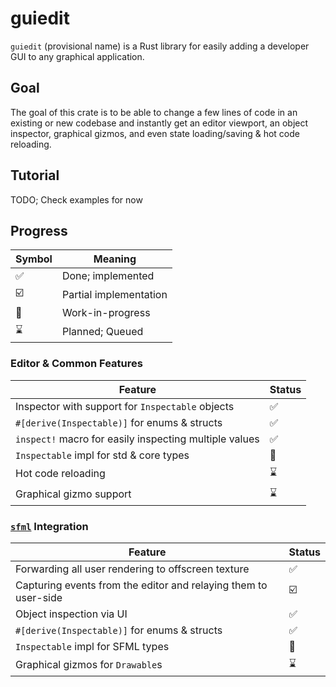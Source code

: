 # guiedit
`guiedit` (provisional name) is a Rust library for easily adding a developer GUI to any graphical application.


## Goal
The goal of this crate is to be able to change a few lines of code in an existing or new codebase and instantly get an editor viewport, an object inspector, graphical gizmos, and even state loading/saving & hot code reloading.

## Tutorial
TODO; Check examples for now


## Progress
| Symbol | Meaning |
| ------ | ------- |
| ✅     | Done; implemented |
| ☑️      | Partial implementation |
| 🚧     | Work-in-progress  |
| ⌛     | Planned; Queued   |

### Editor & Common Features
|   Feature     |   Status  |
| ------------- | --------- |
| Inspector with support for `Inspectable` objects | ✅ |
| `#[derive(Inspectable)]` for enums & structs | ✅ |
| `inspect!` macro for easily inspecting multiple values | ✅ |
| `Inspectable` impl for std & core types | 🚧 |
| Hot code reloading | ⌛ |
| Graphical gizmo support | ⌛ |

### [`sfml`](https://github.com/jeremyletang/rust-sfml) Integration
|   Feature     |   Status  |
| ------------- | --------- |
| Forwarding all user rendering to offscreen texture | ✅ |
| Capturing events from the editor and relaying them to user-side | ☑️ |
| Object inspection via UI | ✅ |
| `#[derive(Inspectable)]` for enums & structs | ✅ |
| `Inspectable` impl for SFML types | 🚧 |
| Graphical gizmos for `Drawable`s | ⌛ |

